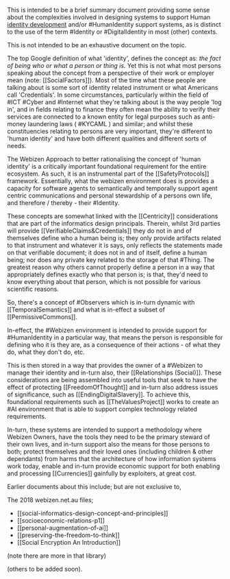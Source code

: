 This is intended to be a brief summary document providing some sense about the complexities involved in designing systems to support Human [identity development](https://en.wikipedia.org/wiki/Identity_formation) and/or #HumanIdentity support systems, as is distinct to the use of the term #Identity or #DigitalIdentity in most (other) contexts.

This is not intended to be an exhaustive document on the topic. 

The top Google definition of what 'identity', defines the concept as: *the fact of being who or what a person or thing is.* Yet this is not what most persons speaking about the concept from a perspective of their work or employer mean (note: [[SocialFactors]]).  Most of the time what these people are talking about is some sort of identity related instrument or what Americans call 'Credentials'.   In some circumstances, particularly within the field of #ICT #Cyber and #Internet what they're talking about is the way people 'log in', and in fields relating to finance they often mean the ability to verify their services are connected to a known entity for legal purposes such as anti-money laundering laws ( #KYCAML ) and similar; and whilst these constituencies relating to persons are very important, they're different to 'human identity' and have both different qualities and different sorts of needs.  

The Webizen Approach to better rationalising the concept of 'human identity' is a critically important foundational requirement for the entire ecosystem. As such, it is an instrumental part of the [[SafetyProtocols]] framework.   Essentially, what the webizen environment does is provides a capacity for software agents to semantically and temporally support agent centric communications and personal stewardship of a persons own life, and therefore / thereby - their #Identity. 

These concepts are somewhat linked with the [[Centricity]] considerations that are part of the informatics design principals.  Therein, whilst 3rd parties will provide [[VerifiableClaims&Credentials]] they do not in and of themselves define who a human being is; they only provide artifacts related to that instrument and whatever it is says, only reflects the statements made on that verifiable document; it does not in and of itself, define a human being; nor does any private key related to the storage of that #Thing.   The greatest reason why others cannot properly define a person in a way that appropriately defines exactly who that person is; is that, they'd need to know everything about that person, which is not possible for various scientific reasons.  

So, there's a concept of #Observers which is in-turn dynamic with [[TemporalSemantics]] and what is in-effect a subset of [[PermissiveCommons]]. 

In-effect, the #Webizen environment is intended to provide support for #HumanIdentity in a particular way, that means the person is responsible for defining who it is they are, as a consequence of their actions - of what they do, what they don't do, etc.  

This is then stored in a way that provides the owner of a #Webizen to manage their identity and in-turn also, their [[Relationships (Social)]].  These considerations are being assembled into useful tools that seek to have the effect of protecting  [[FreedomOfThought]] and in-turn also address issues of significance, such as [[EndingDigitalSlavery]].  To achieve this, foundational requirements such as [[TheValuesProject]] works to create an #AI environment that is able to support complex technology related requirements.  

In-turn, these systems are intended to support a methodology where Webizen Owners, have the tools they need to be the primary steward of their own lives, and in-turn support also the means for those persons to both; protect themselves and their loved ones (including children & other dependants) from harms that the architecture of how information systems work today, enable and in-turn provide economic support for both enabling and processing [[Currencies]] gainfully by exploiters, at great cost.

Earlier documents about this include; but are not exclusive to,

The 2018 webizen.net.au files; 
- [[social-informatics-design-concept-and-principles]] 
- [[socioeconomic-relations-p1]]
- [[personal-augmentation-of-ai]]
- [[preserving-the-freedom-to-think]]
- [[Social Encryption An Introduction]]

(note there are more in that library)

(others to be added soon).


